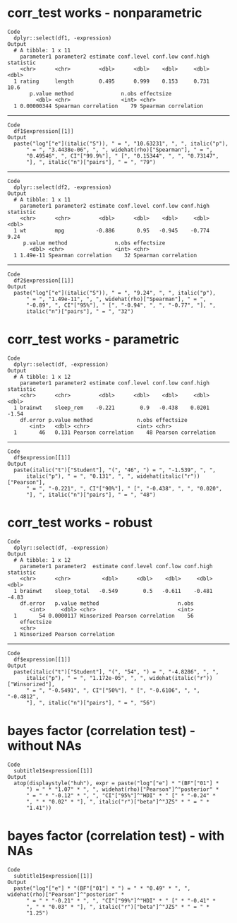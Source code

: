 # corr_test works - nonparametric

    Code
      dplyr::select(df1, -expression)
    Output
      # A tibble: 1 x 11
        parameter1 parameter2 estimate conf.level conf.low conf.high statistic
        <chr>      <chr>         <dbl>      <dbl>    <dbl>     <dbl>     <dbl>
      1 rating     length        0.495      0.999    0.153     0.731      10.6
           p.value method               n.obs effectsize          
             <dbl> <chr>                <int> <chr>               
      1 0.00000344 Spearman correlation    79 Spearman correlation

---

    Code
      df1$expression[[1]]
    Output
      paste("log"["e"](italic("S")), " = ", "10.63231", ", ", italic("p"), 
          " = ", "3.4438e-06", ", ", widehat(rho)["Spearman"], " = ", 
          "0.49546", ", CI"["99.9%"], " [", "0.15344", ", ", "0.73147", 
          "], ", italic("n")["pairs"], " = ", "79")

---

    Code
      dplyr::select(df2, -expression)
    Output
      # A tibble: 1 x 11
        parameter1 parameter2 estimate conf.level conf.low conf.high statistic
        <chr>      <chr>         <dbl>      <dbl>    <dbl>     <dbl>     <dbl>
      1 wt         mpg          -0.886       0.95   -0.945    -0.774      9.24
         p.value method               n.obs effectsize          
           <dbl> <chr>                <int> <chr>               
      1 1.49e-11 Spearman correlation    32 Spearman correlation

---

    Code
      df2$expression[[1]]
    Output
      paste("log"["e"](italic("S")), " = ", "9.24", ", ", italic("p"), 
          " = ", "1.49e-11", ", ", widehat(rho)["Spearman"], " = ", 
          "-0.89", ", CI"["95%"], " [", "-0.94", ", ", "-0.77", "], ", 
          italic("n")["pairs"], " = ", "32")

# corr_test works - parametric

    Code
      dplyr::select(df, -expression)
    Output
      # A tibble: 1 x 12
        parameter1 parameter2 estimate conf.level conf.low conf.high statistic
        <chr>      <chr>         <dbl>      <dbl>    <dbl>     <dbl>     <dbl>
      1 brainwt    sleep_rem    -0.221        0.9   -0.438    0.0201     -1.54
        df.error p.value method              n.obs effectsize         
           <int>   <dbl> <chr>               <int> <chr>              
      1       46   0.131 Pearson correlation    48 Pearson correlation

---

    Code
      df$expression[[1]]
    Output
      paste(italic("t")["Student"], "(", "46", ") = ", "-1.539", ", ", 
          italic("p"), " = ", "0.131", ", ", widehat(italic("r"))["Pearson"], 
          " = ", "-0.221", ", CI"["90%"], " [", "-0.438", ", ", "0.020", 
          "], ", italic("n")["pairs"], " = ", "48")

# corr_test works - robust

    Code
      dplyr::select(df, -expression)
    Output
      # A tibble: 1 x 12
        parameter1 parameter2  estimate conf.level conf.low conf.high statistic
        <chr>      <chr>          <dbl>      <dbl>    <dbl>     <dbl>     <dbl>
      1 brainwt    sleep_total   -0.549        0.5   -0.611    -0.481     -4.83
        df.error   p.value method                         n.obs
           <int>     <dbl> <chr>                          <int>
      1       54 0.0000117 Winsorized Pearson correlation    56
        effectsize                    
        <chr>                         
      1 Winsorized Pearson correlation

---

    Code
      df$expression[[1]]
    Output
      paste(italic("t")["Student"], "(", "54", ") = ", "-4.8286", ", ", 
          italic("p"), " = ", "1.172e-05", ", ", widehat(italic("r"))["Winsorized"], 
          " = ", "-0.5491", ", CI"["50%"], " [", "-0.6106", ", ", "-0.4812", 
          "], ", italic("n")["pairs"], " = ", "56")

# bayes factor (correlation test) - without NAs

    Code
      subtitle1$expression[[1]]
    Output
      atop(displaystyle("huh"), expr = paste("log"["e"] * "(BF"["01"] * 
          ") = " * "1.07" * ", ", widehat(rho)["Pearson"]^"posterior" * 
          " = " * "-0.12" * ", ", "CI"["95%"]^"HDI" * " [" * "-0.24" * 
          ", " * "0.02" * "], ", italic("r")["beta"]^"JZS" * " = " * 
          "1.41"))

# bayes factor (correlation test) - with NAs

    Code
      subtitle1$expression[[1]]
    Output
      paste("log"["e"] * "(BF"["01"] * ") = " * "0.49" * ", ", widehat(rho)["Pearson"]^"posterior" * 
          " = " * "-0.21" * ", ", "CI"["99%"]^"HDI" * " [" * "-0.41" * 
          ", " * "0.03" * "], ", italic("r")["beta"]^"JZS" * " = " * 
          "1.25")

